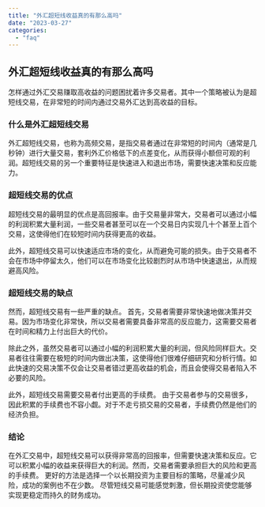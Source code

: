 ```yaml
---
title: "外汇超短线收益真的有那么高吗"
date: "2023-03-27"
categories: 
  - "faq"
---
```


## 外汇超短线收益真的有那么高吗

怎样通过外汇交易赚取高收益的问题困扰着许多交易者。其中一个策略被认为是超短线交易，在非常短的时间内通过交易外汇达到高收益的目标。

### 什么是外汇超短线交易

外汇超短线交易，也称为高频交易，是指交易者通过在非常短的时间内（通常是几秒钟）进行大量交易，套利外汇价格低下的点差变化，从而获得小额但可观的利润。超短线交易的另一个重要特征是快速进入和退出市场，需要快速决策和反应能力。

### 超短线交易的优点

超短线交易的最明显的优点是高回报率。由于交易量非常大，交易者可以通过小幅的利润积累大量利润，一些交易者甚至可以在一个交易日内实现几十个甚至上百个交易，这使得他们在较短时间内获得更高的收益。

此外，超短线交易可以快速适应市场的变化，从而避免可能的损失。由于交易者不会在市场中停留太久，他们可以在市场变化比较剧烈时从市场中快速退出，从而规避高风险。

### 超短线交易的缺点

然而，超短线交易有一些严重的缺点。 首先，交易者需要非常快速地做决策并交易。因为市场变化非常快，所以交易者需要具备非常高的反应能力，这需要交易者在时间和精力上付出巨大的代价。

除此之外，虽然交易者可以通过小幅的利润积累大量的利润，但风险同样巨大。交易者往往需要在极短的时间内做出决策，这使得他们很难仔细研究和分析行情。如此快速的交易决策不仅会让交易者错过更高收益的机会，而且会使得交易者陷入不必要的风险。

此外，超短线交易需要交易者付出更高的手续费。 由于交易者参与的交易很多，因此积累的手续费也不容小觑。对于不走亏损交易的交易者，手续费仍然是他们的经济负担。

### 结论

在外汇交易中，超短线交易可以获得非常高的回报率，但需要快速决策和反应。它可以积累小幅的收益来获得巨大的利润。然而，交易者需要承担巨大的风险和更高的手续费。 更好的方法是选择一个以长期投资为主要目标的策略，尽量减少风险，成功的案例也不在少数。 尽管短线交易可能感觉刺激，但长期投资使您能够实现更稳定而持久的财务成功。
